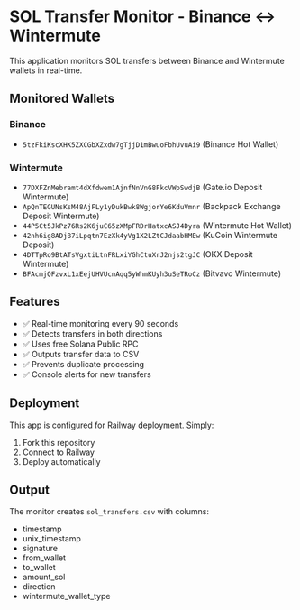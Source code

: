 # SOL Transfer Monitor - Binance ↔ Wintermute

This application monitors SOL transfers between Binance and Wintermute wallets in real-time.

## Monitored Wallets

### Binance
- `5tzFkiKscXHK5ZXCGbXZxdw7gTjjD1mBwuoFbhUvuAi9` (Binance Hot Wallet)

### Wintermute
- `77DXFZnMebramt4dXfdwem1AjnfNnVnG8FkcVWpSwdjB` (Gate.io Deposit Wintermute)
- `ApQnTEGUNsKsM48AjFLy1yDukBwk8WgjorYe6KduVmnr` (Backpack Exchange Deposit Wintermute)
- `44P5Ct5JkPz76Rs2K6juC65zXMpFRDrHatxcASJ4Dyra` (Wintermute Hot Wallet)
- `42nh6ig8ADj87iLpqtn7EzXk4yVg1X2LZtCJdaabHMEw` (KuCoin Wintermute Deposit)
- `4DTTpRo9BtATsVgxtiLtnFRLxiYGhCtuXrJ2njs2tgJC` (OKX Deposit Wintermute)
- `BFAcmjQFzvxL1xEejUHVUcnAqq5yWhmKUyh3uSeTRoCz` (Bitvavo Wintermute)

## Features

- ✅ Real-time monitoring every 90 seconds
- ✅ Detects transfers in both directions
- ✅ Uses free Solana Public RPC
- ✅ Outputs transfer data to CSV
- ✅ Prevents duplicate processing
- ✅ Console alerts for new transfers

## Deployment

This app is configured for Railway deployment. Simply:

1. Fork this repository
2. Connect to Railway
3. Deploy automatically

## Output

The monitor creates `sol_transfers.csv` with columns:
- timestamp
- unix_timestamp  
- signature
- from_wallet
- to_wallet
- amount_sol
- direction
- wintermute_wallet_type
